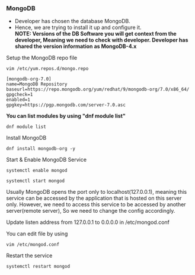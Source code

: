 ### MongoDB
* Developer has chosen the database MongoDB. 
* Hence, we are trying to install it up and configure it. </br>
**NOTE: Versions of the DB Software you will get context from the developer, Meaning we need to check with developer. Developer has shared the version information as MongoDB-4.x**

Setup the MongoDB repo file
```
vim /etc/yum.repos.d/mongo.repo
```
```
[mongodb-org-7.0]
name=MongoDB Repository
baseurl=https://repo.mongodb.org/yum/redhat/9/mongodb-org/7.0/x86_64/
gpgcheck=1
enabled=1
gpgkey=https://pgp.mongodb.com/server-7.0.asc
```

**You can list modules by using "dnf module list"**
```
dnf module list
```

Install MongoDB
```
dnf install mongodb-org -y 
```

Start & Enable MongoDB Service

```
systemctl enable mongod
```
```
systemctl start mongod
```

Usually MongoDB opens the port only to localhost(127.0.0.1), meaning this service can be accessed by the application that is hosted on this server only. However, we need to access this service to be accessed by another server(remote server), So we need to change the config accordingly.

Update listen address from 127.0.0.1 to 0.0.0.0 in /etc/mongod.conf

You can edit file by using 
```
vim /etc/mongod.conf
```

Restart the service
```
systemctl restart mongod
```